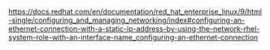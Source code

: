 https://docs.redhat.com/en/documentation/red_hat_enterprise_linux/9/html-single/configuring_and_managing_networking/index#configuring-an-ethernet-connection-with-a-static-ip-address-by-using-the-network-rhel-system-role-with-an-interface-name_configuring-an-ethernet-connection